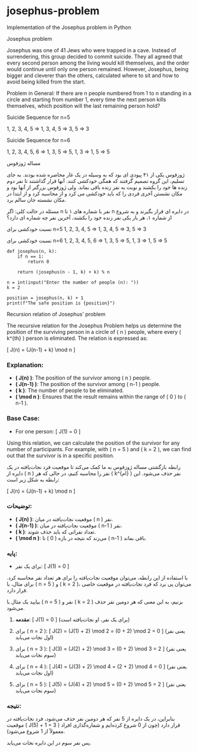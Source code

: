 # josephus-problem
Implementation of the Josephus problem in Python

Josephus problem

Josephus was one of 41 Jews who were trapped in a cave. Instead of surrendering, this group decided to commit suicide. They all agreed that every second person among the living would kill themselves, and the order would continue until only one person remained. However, Josephus, being bigger and cleverer than the others, calculated where to sit and how to avoid being killed from the start.

Problem in General: If there are n people numbered from 1 to n standing in a circle and starting from number 1, every time the next person kills themselves, which position will the last remaining person hold?

Suicide Sequence for n=5

1, 2, 3, 4, 5 ⇒ 1, 3, 4, 5 ⇒ 3, 5 ⇒ 3

Suicide Sequence for n=6

1, 2, 3, 4, 5, 6 ⇒ 1, 3, 5 ⇒ 5, 1, 3 ⇒ 1, 5 ⇒ 5


مساله ژوزفوس

ژوزفوس یکی از ۴۱ پیودی ای بود که به وسیله در یک غار محاصره شده بودند. به جای تسلیم، این گروه تصمیم گرفتند که همگی خودکشی کنند. آنها قرار گذاشتند تا نفر دوم زنده ها خود را بکشند و نوبت به نفر زنده باقی بماند. ولی ژوزفوس بزرگتر از آنها بود و مکان نشستن آخری فردی را که باید خودکشی می کرد و از محاسبه کرد و از ابتدا در مکان نشسته جان سالم برد.

مسئله در حالت کلی: اگر n نفر با شماره های ۱ تا n در دایره ای قرار بگیرند و به شروع از شماره ۱، هر بار یکی نفر زنده خود را بکشند، آخرین نفر چه شماره ای دارد؟


نسبت خودکشی برای n=5
1, 2, 3, 4, 5 ⇒ 1, 3, 4, 5 ⇒ 3, 5 ⇒ 3

نسبت خودکشی برای n=6 
1, 2, 3, 4, 5, 6 ⇒ 1, 3, 5 ⇒ 5, 1, 3 ⇒ 1, 5 ⇒ 5


```
def josephus(n, k):  
    if n == 1:  
        return 0  
    
    return (josephus(n - 1, k) + k) % n  

n = int(input("Enter the number of people (n): "))  
k = 2  

position = josephus(n, k) + 1  
print(f"The safe position is {position}")
```
Recursion relation of Josephus' problem

The recursive relation for the Josephus Problem helps us determine the position of the surviving person in a circle of \( n \) people, where every \( k^{th} \) person is eliminated. The relation is expressed as:

\[
J(n) = (J(n-1) + k) \mod n
\]

### Explanation:
- **\( J(n) \)**: The position of the survivor among \( n \) people.
- **\( J(n-1) \)**: The position of the survivor among \( n-1 \) people.
- **\( k \)**: The number of people to be eliminated.
- **\( \mod n \)**: Ensures that the result remains within the range of \( 0 \) to \( n-1 \).

### Base Case:
- For one person:
  \[
  J(1) = 0
  \]

Using this relation, we can calculate the position of the survivor for any number of participants. For example, with \( n = 5 \) and \( k = 2 \), we can find out that the survivor is in a specific position.

رابطه بازگشتی مساله ژوزفوس به ما کمک می‌کند تا موقعیت فرد نجات‌یافته در یک دایره از \( n \) نفر را محاسبه کنیم، در حالی که هر \( k^{ام} \) نفر حذف می‌شود. این رابطه به شکل زیر است:

\[
J(n) = (J(n-1) + k) \mod n
\]

### توضیحات:
- **\( J(n) \)**: موقعیت نجات‌یافته در میان \( n \) نفر.
- **\( J(n-1) \)**: موقعیت نجات‌یافته در میان \( n-1 \) نفر.
- **\( k \)**: تعداد نفراتی که باید حذف شوند.
- **\( \mod n \)**: می‌زند که نتیجه در بازه \( 0 \) تا \( n-1 \) باقی بماند.

### پایه:
- برای یک نفر:
  \[
  J(1) = 0
  \]

با استفاده از این رابطه، می‌توان موقعیت نجات‌یافته را برای هر تعداد نفر محاسبه کرد. برای مثال، با \( n = 5 \) و \( k = 2 \)، می‌توان پی برد که فرد نجات‌یافته در موقعیت خاصی قرار دارد.

بیایید یک مثال با \( n = 5 \) نفر و \( k = 2 \) بزنیم، به این معنی که هر دومین نفر حذف می‌شود.

1. **مقدمه**: 
   \[
   J(1) = 0 
   \]
   (برای یک نفر، او نجات‌یافته است)

2. برای \( n = 2 \):
   \[
   J(2) = (J(1) + 2) \mod 2 = (0 + 2) \mod 2 = 0
   \]
   (یعنی نفر اول نجات می‌یابد)

3. برای \( n = 3 \):
   \[
   J(3) = (J(2) + 2) \mod 3 = (0 + 2) \mod 3 = 2
   \]
   (یعنی نفر سوم نجات می‌یابد)

4. برای \( n = 4 \):
   \[
   J(4) = (J(3) + 2) \mod 4 = (2 + 2) \mod 4 = 0
   \]
   (یعنی نفر اول نجات می‌یابد)

5. برای \( n = 5 \):
   \[
   J(5) = (J(4) + 2) \mod 5 = (0 + 2) \mod 5 = 2
   \]
   (یعنی نفر سوم نجات می‌یابد)

### نتیجه:
بنابراین، در یک دایره از 5 نفر که هر دومین نفر حذف می‌شود، فرد نجات‌یافته در موقعیت \( J(5) + 1 = 3 \) قرار دارد (چون از 0 شروع کرده‌ایم و شماره‌گذاری افراد معمولاً از 1 شروع می‌شود). 

پس نفر سوم در این دایره نجات می‌یابد.


